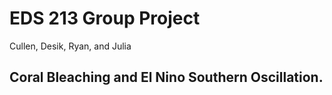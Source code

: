 # EDS 213 Group Project

Cullen, Desik, Ryan, and Julia

## Coral Bleaching and El Nino Southern Oscillation. 
